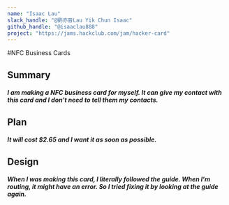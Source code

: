 ```yaml
---
name: "Isaac Lau"
slack_handle: "@劉亦晉Lau Yik Chun Isaac"
github_handle: "@isaaclau888"
project: "https://jams.hackclub.com/jam/hacker-card"
---
```


#NFC Business Cards
## Summary
##### I am making a NFC business card for myself. It can give my contact with this card and I don't need to tell them my contacts.

## Plan
##### It will cost $2.65 and I want it as soon as possible.

## Design
##### When I was making this card, I literally followed the guide. When I'm routing, it might have an error. So I tried fixing it by looking at the guide again.
